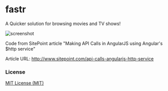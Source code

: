 fastr
==

A Quicker solution for browsing movies and TV shows!

![screenshot](https://raw.github.com/jonnyhsy/fastr/master/Fastr-Movie-Browser.png)

Code from SitePoint article "Making API Calls in AngularJS using Angular's $http service"

Article URL: http://www.sitepoint.com/api-calls-angularjs-http-service

### License ###

[MIT License (MIT)](https://github.com/tanay1337/fastr/blob/master/LICENSE)
